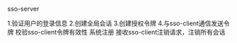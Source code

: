 sso-server

1.验证用户的登录信息
2.创建全局会话
3.创建授权令牌
4.与sso-client通信发送令牌
校验sso-client令牌有效性
系统注册
接收sso-client注销请求，注销所有会话